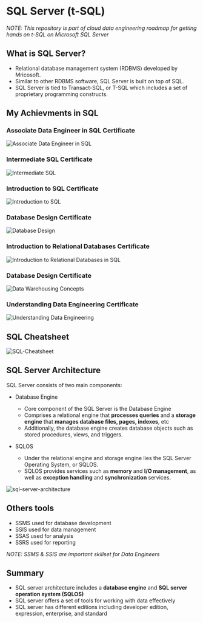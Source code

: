 # SQL Server (t-SQL)

_NOTE: This repository is part of cloud data engineering roadmap for getting hands on t-SQL on Microsoft SQL Server_

## What is SQL Server?

- Relational database management system (RDBMS) developed by Mricosoft.
- Similar to other RDBMS software, SQL Server is built on top of SQL.
- SQL Server is tied to Transact-SQL, or T-SQL which includes a set of proprietary programming constructs.

## My Achievments in SQL

### Associate Data Engineer in SQL Certificate
![Associate Data Engineer in SQL](https://github.com/user-attachments/assets/0a2d7dfb-57d0-4d0d-9d82-8fd10c1ef7f7)

### Intermediate SQL Certificate
![Intermediate SQL](https://github.com/user-attachments/assets/0b233c7c-722f-4296-8f36-5a3c65d75ea2)

### Introduction to SQL Certificate
![Introduction to SQL](https://github.com/user-attachments/assets/70c8cdab-06ea-4008-adea-83b6e95464a8)

### Database Design Certificate
![Database Design](https://github.com/user-attachments/assets/ab97ab92-2cec-41a1-b956-983cc1a2ad37)

### Introduction to Relational Databases Certificate
![Introduction to Relational Databases in SQL](https://github.com/user-attachments/assets/458f2dba-ab69-4a82-a281-bdb6c841a8d2)

### Database Design Certificate
![Data Warehousing Concepts](https://github.com/user-attachments/assets/67026da8-7b25-48bb-b0b8-b93a7e83232b)

### Understanding Data Engineering Certificate
![Understanding Data Engineering](https://github.com/user-attachments/assets/432e920c-0620-48ad-b373-ad7dbe01a9b1)

## SQL Cheatsheet
![SQL-Cheatsheet](https://github.com/umair7228/T-SQL/assets/154393500/6f8350c5-73b0-4610-a821-dd263dcb7816)

## SQL Server Architecture

SQL Server consists of two main components:

- Database Engine
    - Core component of the SQL Server is the Database Engine
    - Comprises a relational engine that **processes queries** and a **storage engine** that **manages database files, pages, indexes**, etc
    - Additionally, the database engine creates database objects such as stored procedures, views, and triggers.

- SQLOS
    - Under the relational engine and storage engine lies the SQL Server Operating System, or SQLOS.
    - SQLOS provides services such as **memory** and **I/O management**, as well as **exception handling** and **synchronization** services.

![sql-server-architecture](https://github.com/umair7228/T-SQL/assets/154393500/73806d9d-3b3f-47b3-8b5b-4f3b094fa93e)


## Others tools

- SSMS used for database development
- SSIS used for data management
- SSAS used for analysis
- SSRS used for reporting

_NOTE: SSMS & SSIS are important skillset for Data Engineers_

## Summary
- SQL server architecture includes a **database engine** and **SQL server operation system (SQLOS)**
- SQL server offers a set of tools for working with data effectively
- SQL server has different editions including developer edition, expression, enterprise, and standard
